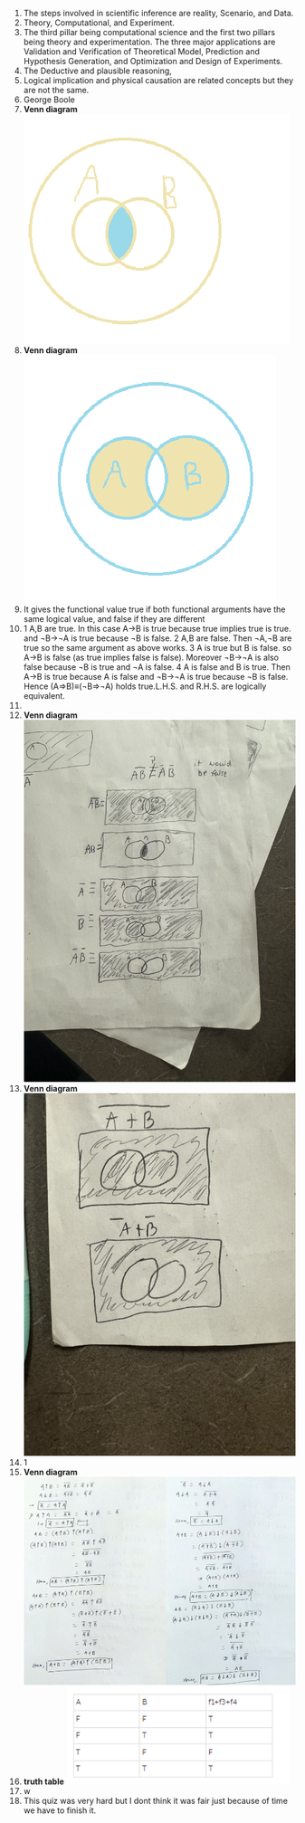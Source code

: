 1. The steps involved in scientific inference are reality, Scenario, and Data.  
2. Theory, Computational, and Experiment.
3. The third pillar being computational science and the first two pillars being theory and experimentation. The three major applications are Validation and Verification of Theoretical Model, Prediction and Hypothesis Generation, and Optimization and Design of Experiments.  
4. The Deductive and plausible reasoning,
5. Logical implication and physical causation are related concepts but they are not the same.
6. George Boole
7. **Venn diagram** ![Venn diagram](quiz3q7.png) 
8. **Venn diagram** ![Venn diagram](quiz3q8.png)
9. It gives the functional value true if both functional arguments have the same logical value, and false if they are different
10. 1 A,B are true. In this case A→B is true because true implies true is true. and ¬B→¬A is true because ¬B is false.
2 A,B are false. Then ¬A,¬B are true so the same argument as above works.
3 A is true but B is false. so A→B is false (as true implies false is false). Moreover ¬B→¬A is also false because ¬B is true and ¬A is false.
4 A is false and B is true. Then A→B is true because A is false and ¬B→¬A is true because ¬B is false.
Hence (A⇒B)≡(¬B⇒¬A) holds true.L.H.S. and R.H.S. are logically equivalent.
11. 
12. **Venn diagram** ![Venn diagram](quiz3q12.jpg)
13. **Venn diagram** ![Venn diagram](quiz3q13.jpg)
14. 1
15. **Venn diagram** ![Venn diagram](question11fundamentallogical.png)
16. **truth table** ![truth table](quiz3q16.png)
17. w
18. This quiz was very hard but I dont think it was fair just because of time we have to finish it.
